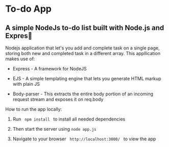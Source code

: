 # To-do App
## A simple NodeJs to-do list built with Node.js and Expres:bookmark_tabs:

Nodejs application that let's you add and complete task on a single page, storing both new and completed task in a different array. This appllication makes use of:

* Express - A framework for NodeJS

* EJS - A simple templating engine that lets you generate HTML markup with plain JS

* Body-parser - This extracts the entire body portion of an incoming request stream and exposes it on req.body 

How to run the app locally:

1. Run <code> npm install </code> to install all needed dependencies

1. Then start the server using `node app.js`

1. Navigate to your browser <code> http://localhost:3000/ </code> to view the app 
